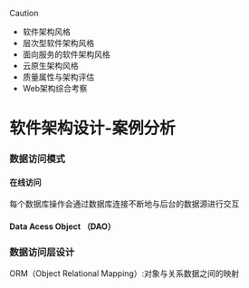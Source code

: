 > [!CAUTION]
>
> * 软件架构风格
> * 层次型软件架构风格
> * 面向服务的软件架构风格
> * 云原生架构风格
> * 质量属性与架构评估
> * Web架构综合考察

# 软件架构设计-案例分析



### 数据访问模式

#### 在线访问

每个数据库操作会通过数据库连接不断地与后台的数据源进行交互

#### Data Acess Object （DAO）



### 数据访问层设计

ORM（Object Relational Mapping）:对象与关系数据之间的映射

